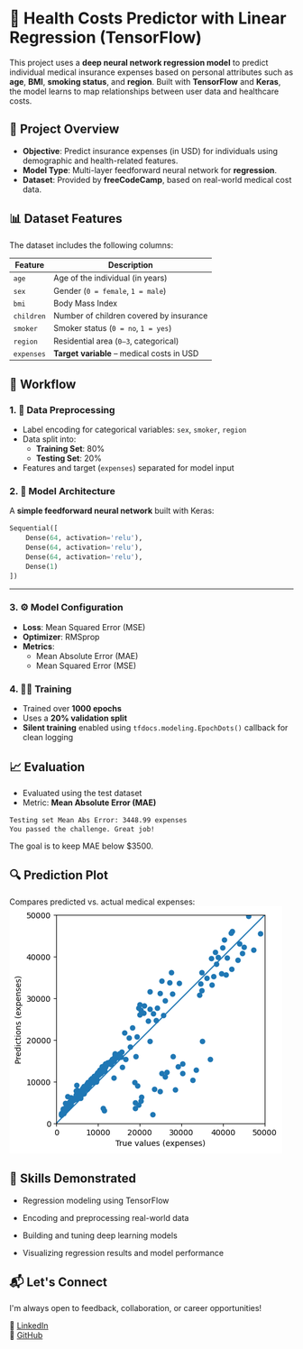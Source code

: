 # 💸 Health Costs Predictor with Linear Regression (TensorFlow)

This project uses a **deep neural network regression model** to predict individual medical insurance expenses based on personal attributes such as **age**, **BMI**, **smoking status**, and **region**. Built with **TensorFlow** and **Keras**, the model learns to map relationships between user data and healthcare costs.


## 📌 Project Overview

- **Objective**: Predict insurance expenses (in USD) for individuals using demographic and health-related features.
- **Model Type**: Multi-layer feedforward neural network for **regression**.
- **Dataset**: Provided by **freeCodeCamp**, based on real-world medical cost data.


## 📊 Dataset Features

The dataset includes the following columns:

| Feature   | Description                                           |
|-----------|-------------------------------------------------------|
| `age`     | Age of the individual (in years)                      |
| `sex`     | Gender (`0 = female`, `1 = male`)                     |
| `bmi`     | Body Mass Index                                       |
| `children`| Number of children covered by insurance               |
| `smoker`  | Smoker status (`0 = no`, `1 = yes`)                   |
| `region`  | Residential area (`0–3`, categorical)                 |
| `expenses`| **Target variable** – medical costs in USD            |


## 🧪 Workflow

### 1. 🔄 Data Preprocessing

- Label encoding for categorical variables: `sex`, `smoker`, `region`
- Data split into:
  - **Training Set**: 80%
  - **Testing Set**: 20%
- Features and target (`expenses`) separated for model input


### 2. 🧠 Model Architecture

A **simple feedforward neural network** built with Keras:

```python
Sequential([
    Dense(64, activation='relu'),
    Dense(64, activation='relu'),
    Dense(64, activation='relu'),
    Dense(1)
])
```

---

### 3. ⚙️ Model Configuration

- **Loss**: Mean Squared Error (MSE)  
- **Optimizer**: RMSprop  
- **Metrics**:  
  - Mean Absolute Error (MAE)  
  - Mean Squared Error (MSE)


### 4. 🏋️‍♂️ Training

- Trained over **1000 epochs**
- Uses a **20% validation split**
- **Silent training** enabled using `tfdocs.modeling.EpochDots()` callback for clean logging


## 📈 Evaluation

- Evaluated using the test dataset
- Metric: **Mean Absolute Error (MAE)**

```
Testing set Mean Abs Error: 3448.99 expenses
You passed the challenge. Great job!
```
The goal is to keep MAE below $3500.

## 🔍 Prediction Plot

Compares predicted vs. actual medical expenses:
![](predicted_vs_actual.png)


## 🧠 Skills Demonstrated

- Regression modeling using TensorFlow

- Encoding and preprocessing real-world data

- Building and tuning deep learning models

- Visualizing regression results and model performance


## 📬 Let's Connect

I'm always open to feedback, collaboration, or career opportunities!

🔗 [LinkedIn](https://www.linkedin.com/in/mmbillah804/)  
🔗 [GitHub](https://github.com/mmbillah804)
